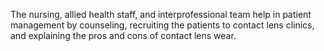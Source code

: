 The nursing, allied health staff, and interprofessional team help in patient management by counseling, recruiting the patients to contact lens clinics, and explaining the pros and cons of contact lens wear.